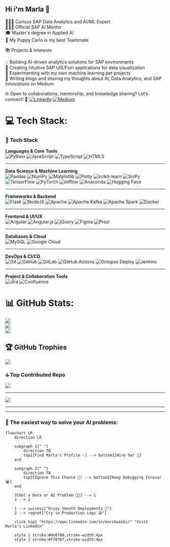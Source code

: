 ## Hi i'm Marla 🌱


👩🏻‍💻 Curious SAP Data Analytics and AI/ML Expert <br/>
👩🏻‍💻 Official SAP AI Mentor  <br/>
🎓 Master's degree in Applied AI <br/>
🐶 My Puppy Carlo is my best Teammate <br/>

📚 Projects & Interests

💡 Building AI-driven analytics solutions for SAP environments<br/>
📱 Creating intuitive SAP UI5/Fiori applications for data visualization<br/>
🧪 Experimenting with my own machine learning pet projects <br/>
📝 Writing blogs and sharing my thoughts about AI, Data Analytics, and SAP innovations on Medium<br/>

🌐 Open to collaborations, mentorship, and knowledge sharing? Let’s connect! 🚀
[![LinkedIn](https://img.shields.io/badge/LinkedIn-%230077B5.svg?logo=linkedin&logoColor=white)](https://www.linkedin.com/in/marshwaiki/) [![Medium](https://img.shields.io/badge/Medium-12100E?logo=medium&logoColor=white)](https://medium.com/@@marwah.shwaiki) 










# 💻 Tech Stack:
 ### 🧠 Tech Stack

**Languages & Core Tools**  
![Python](https://img.shields.io/badge/python-3670A0?style=for-the-badge&logo=python&logoColor=ffdd54)
![JavaScript](https://img.shields.io/badge/javascript-%23323330.svg?style=for-the-badge&logo=javascript&logoColor=%23F7DF1E)
![TypeScript](https://img.shields.io/badge/typescript-%23007ACC.svg?style=for-the-badge&logo=typescript&logoColor=white)
![HTML5](https://img.shields.io/badge/html5-%23E34F26.svg?style=for-the-badge&logo=html5&logoColor=white)

---

**Data Science & Machine Learning**  
![Pandas](https://img.shields.io/badge/pandas-%23150458.svg?style=for-the-badge&logo=pandas&logoColor=white)
![NumPy](https://img.shields.io/badge/numpy-%23013243.svg?style=for-the-badge&logo=numpy&logoColor=white)
![Matplotlib](https://img.shields.io/badge/Matplotlib-%23ffffff.svg?style=for-the-badge&logo=Matplotlib&logoColor=black)
![Plotly](https://img.shields.io/badge/Plotly-%233F4F75.svg?style=for-the-badge&logo=plotly&logoColor=white)
![scikit-learn](https://img.shields.io/badge/scikit--learn-%23F7931E.svg?style=for-the-badge&logo=scikit-learn&logoColor=white)
![SciPy](https://img.shields.io/badge/SciPy-%230C55A5.svg?style=for-the-badge&logo=scipy&logoColor=white)
![TensorFlow](https://img.shields.io/badge/TensorFlow-%23FF6F00.svg?style=for-the-badge&logo=TensorFlow&logoColor=white)
![PyTorch](https://img.shields.io/badge/PyTorch-%23EE4C2C.svg?style=for-the-badge&logo=PyTorch&logoColor=white)
![mlflow](https://img.shields.io/badge/mlflow-%23d9ead3.svg?style=for-the-badge&logo=numpy&logoColor=blue)
![Anaconda](https://img.shields.io/badge/Anaconda-%2344A833.svg?style=for-the-badge&logo=anaconda&logoColor=white)
![Hugging Face](https://img.shields.io/badge/HuggingFace-%23FFD54A.svg?style=for-the-badge&logo=huggingface&logoColor=black)

---

**Frameworks & Backend**  
![Flask](https://img.shields.io/badge/flask-%23000.svg?style=for-the-badge&logo=flask&logoColor=white)
![NodeJS](https://img.shields.io/badge/node.js-6DA55F?style=for-the-badge&logo=node.js&logoColor=white)
![Apache](https://img.shields.io/badge/apache-%23D42029.svg?style=for-the-badge&logo=apache&logoColor=white)
![Apache Kafka](https://img.shields.io/badge/Apache%20Kafka-000?style=for-the-badge&logo=apachekafka)
![Apache Spark](https://img.shields.io/badge/Apache%20Spark-FDEE21?style=for-the-badge&logo=apachespark&logoColor=black)
![Docker](https://img.shields.io/badge/docker-%230db7ed.svg?style=for-the-badge&logo=docker&logoColor=white)

---

**Frontend & UI/UX**  
![Angular](https://img.shields.io/badge/angular-%23DD0031.svg?style=for-the-badge&logo=angular&logoColor=white)
![Angular.js](https://img.shields.io/badge/angular.js-%23E23237.svg?style=for-the-badge&logo=angularjs&logoColor=white)
![jQuery](https://img.shields.io/badge/jquery-%230769AD.svg?style=for-the-badge&logo=jquery&logoColor=white)
![Figma](https://img.shields.io/badge/figma-%23F24E1E.svg?style=for-the-badge&logo=figma&logoColor=white)
![Prezi](https://img.shields.io/badge/Prezi-%23000000.svg?style=for-the-badge&logo=Prezi&logoColor=white)

---

**Databases & Cloud**  
![MySQL](https://img.shields.io/badge/mysql-4479A1.svg?style=for-the-badge&logo=mysql&logoColor=white)
![Google Cloud](https://img.shields.io/badge/GoogleCloud-%234285F4.svg?style=for-the-badge&logo=google-cloud&logoColor=white)

---

**DevOps & CI/CD**  
![Git](https://img.shields.io/badge/git-%23F05033.svg?style=for-the-badge&logo=git&logoColor=white)
![GitHub](https://img.shields.io/badge/github-%23121011.svg?style=for-the-badge&logo=github&logoColor=white)
![GitLab](https://img.shields.io/badge/gitlab-%23181717.svg?style=for-the-badge&logo=gitlab&logoColor=white)
![GitHub Actions](https://img.shields.io/badge/github%20actions-%232671E5.svg?style=for-the-badge&logo=githubactions&logoColor=white)
![Octopus Deploy](https://img.shields.io/badge/octopus%20deploy-0D80D8?style=for-the-badge&logo=octopusdeploy&logoColor=white)
![Jenkins](https://img.shields.io/badge/jenkins-%232C5263.svg?style=for-the-badge&logo=jenkins&logoColor=white)

---

**Project & Collaboration Tools**  
![Jira](https://img.shields.io/badge/jira-%230A0FFF.svg?style=for-the-badge&logo=jira&logoColor=white)
![Confluence](https://img.shields.io/badge/confluence-%23172BF4.svg?style=for-the-badge&logo=confluence&logoColor=white)

# 📊 GitHub Stats:
![](https://github-readme-stats.vercel.app/api?username=itsmarlo&theme=radical&hide_border=false&include_all_commits=false&count_private=false)<br/>
![](https://nirzak-streak-stats.vercel.app/?user=itsmarlo&theme=radical&hide_border=false)<br/>
![](https://github-readme-stats.vercel.app/api/top-langs/?username=itsmarlo&theme=radical&hide_border=false&include_all_commits=false&count_private=false&layout=compact)

## 🏆 GitHub Trophies
![](https://github-profile-trophy.vercel.app/?username=itsmarlo&theme=radical&no-frame=false&no-bg=true&margin-w=4)

### 🔝 Top Contributed Repo
![](https://github-contributor-stats.vercel.app/api?username=itsmarlo&limit=5&theme=dark&combine_all_yearly_contributions=true)

---
[![](https://visitcount.itsvg.in/api?id=itsmarlo&icon=0&color=0)](https://visitcount.itsvg.in)

<!-- Proudly created with GPRM ( https://gprm.itsvg.in ) -->
---

---

### 🧩 The easiest way to solve your AI problems:

```mermaid
flowchart LR
    direction LR

    subgraph 1[" "]
        direction TB
        top1[Find Marla's Profile 💡] --> bottom1[Hire her 🤝]
    end

    subgraph 2[" "]
        direction TB
        top2[Ignore This Chance 🙈] --> bottom2[Keep Debugging Forever 😭]
    end

    3[Got a Data or AI Problem 🧠💥] --> 1
    3 --> 2

    1 --> success["Enjoy Smooth Deployments 🚀"]
    2 --> regret["Cry in Production Logs 😅"]

    click top1 "https://www.linkedin.com/in/marshwaiki/" "Visit Marla's LinkedIn"

    style 1 stroke:#0e8f00,stroke-width:4px
    style 2 stroke:#f70707,stroke-width:4px

